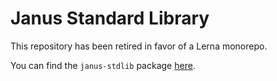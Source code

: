 Janus Standard Library
======================

This repository has been retired in favor of a Lerna monorepo.

You can find the `janus-stdlib` package [here](https://github.com/issa-tseng/janus/tree/master/stdlib).

